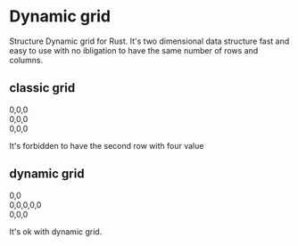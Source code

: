 # Dynamic grid

Structure Dynamic grid for Rust. 
It's two dimensional data structure fast and easy to use with no ibligation to have the same number of rows and columns.

## classic grid

0,0,0  
0,0,0  
0,0,0

It's forbidden to have the second row with four value 

## dynamic grid

0,0  
0,0,0,0,0  
0,0,0

It's ok with dynamic grid.



